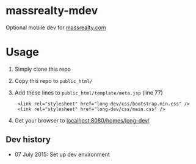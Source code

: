 massrealty-mdev
============

Optional mobile dev for [massrealty.com](massrealty.com)  

Usage  
============

1) Simply clone this repo  
2) Copy this repo to ```public_html/```  
3) Add these lines to ```public_html/template/meta.jsp``` (line 77)  

        <link rel="stylesheet" href="long-dev/css/bootstrap.min.css" />  
        <link rel="stylesheet" href="long-dev/css/main.css" />  
4) Get your browser to [localhost:8080/homes/long-dev/](localhost:8080/homes/long-dev/)


## Dev history

- 07 July 2015: Set up dev environment
